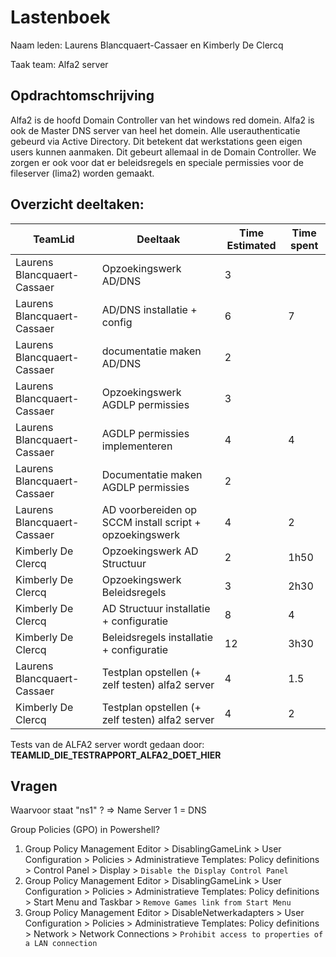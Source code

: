 # Lastenboek

Naam leden: Laurens Blancquaert-Cassaer en Kimberly De Clercq

Taak team: Alfa2 server

## Opdrachtomschrijving
Alfa2 is de hoofd Domain Controller van het windows red domein. Alfa2 is ook de Master DNS server van heel het domein.
Alle userauthenticatie gebeurd via Active Directory. Dit betekent dat werkstations geen eigen users kunnen aanmaken. Dit gebeurt allemaal in de Domain Controller. We zorgen er ook voor dat er beleidsregels en speciale permissies voor de fileserver (lima2) worden gemaakt.

## Overzicht deeltaken:
| TeamLid                     | Deeltaak          | Time Estimated | Time spent  |
| --------------              | --------------    | -------------- | --------------|
| Laurens Blancquaert-Cassaer | Opzoekingswerk AD/DNS   | 3        |               |
| Laurens Blancquaert-Cassaer | AD/DNS installatie + config   |  6 |      7         |
| Laurens Blancquaert-Cassaer | documentatie maken AD/DNS  |  2    |               |
| Laurens Blancquaert-Cassaer | Opzoekingswerk AGDLP permissies | 3 |              |
| Laurens Blancquaert-Cassaer | AGDLP permissies implementeren  | 4 |      4        |
| Laurens Blancquaert-Cassaer | Documentatie maken AGDLP permissies | 2 |          |
| Laurens Blancquaert-Cassaer | AD voorbereiden op SCCM install script + opzoekingswerk | 4 |    2      |
| Kimberly De Clercq | Opzoekingswerk AD Structuur | 2  | 1h50   |
| Kimberly De Clercq | Opzoekingswerk Beleidsregels | 3 | 2h30   |
| Kimberly De Clercq | AD Structuur installatie + configuratie | 8 |  4 |
| Kimberly De Clercq | Beleidsregels installatie + configuratie | 12 |  3h30  |
| Laurens Blancquaert-Cassaer  | Testplan opstellen (+ zelf testen) alfa2 server | 4 |  1.5 |
| Kimberly De Clercq  | Testplan opstellen (+ zelf testen) alfa2 server | 4  | 2  |

Tests van de ALFA2 server wordt gedaan door: **TEAMLID_DIE_TESTRAPPORT_ALFA2_DOET_HIER**

## Vragen
Waarvoor staat "ns1" ?   => Name Server 1 = DNS  

Group Policies (GPO) in Powershell?   
1. Group Policy Management Editor > DisablingGameLink > User Configuration > Policies > Administratieve Templates: Policy definitions > Control Panel > Display > `Disable the Display Control Panel`
2. Group Policy Management Editor > DisablingGameLink > User Configuration > Policies > Administratieve Templates: Policy definitions > Start Menu and Taskbar > `Remove Games link from Start Menu`
3. Group Policy Management Editor > DisableNetwerkadapters > User Configuration > Policies > Administratieve Templates: Policy definitions > Network > Network Connections > `Prohibit access to properties of a LAN connection`
